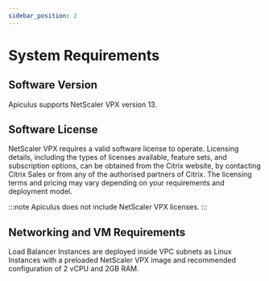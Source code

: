 ```yaml
---
sidebar_position: 2
---
```

# System Requirements

## Software Version

Apiculus supports NetScaler VPX version 13.

## Software License

NetScaler VPX requires a valid software license to operate. Licensing details, including the types of licenses available, feature sets, and subscription options, can be obtained from the Citrix website, by contacting Citrix Sales or from any of the authorised partners of Citrix. The licensing terms and pricing may vary depending on your requirements and deployment model. 

:::note
Apiculus does not include NetScaler VPX licenses.
:::

## Networking and VM Requirements

Load Balancer Instances are deployed inside VPC subnets as Linux Instances with a preloaded NetScaler VPX image and recommended configuration of 2 vCPU and 2GB RAM.



